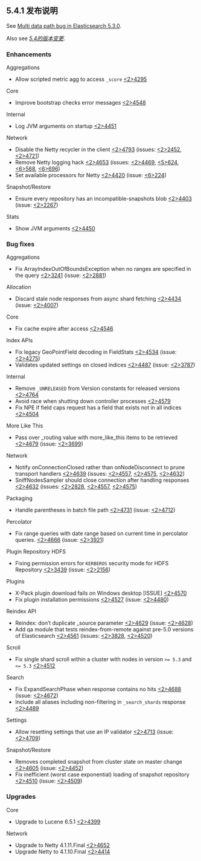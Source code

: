 ## 5.4.1 发布说明

See [Multi data path bug in Elasticsearch 5.3.0](https://www.elastic.co/blog/multi-data-path-bug-in-elasticsearch-5-3-0).

Also see [_5.4的版本变更_](breaking-changes-5.4.html).

### Enhancements

Aggregations 
    

  * Allow scripted metric agg to access `_score` [<2>4295](https://github.com/elastic/elasticsearch/pull/24295)



Core 
    

  * Improve bootstrap checks error messages [<2>4548](https://github.com/elastic/elasticsearch/pull/24548)



Internal 
    

  * Log JVM arguments on startup [<2>4451](https://github.com/elastic/elasticsearch/pull/24451)



Network 
    

  * Disable the Netty recycler in the client [<2>4793](https://github.com/elastic/elasticsearch/pull/24793) (issues: [<2>2452](https://github.com/elastic/elasticsearch/issues/22452), [<2>4721](https://github.com/elastic/elasticsearch/issues/24721)) 
  * Remove Netty logging hack [<2>4653](https://github.com/elastic/elasticsearch/pull/24653) (issues: [<2>4469](https://github.com/elastic/elasticsearch/issues/24469), [<5>624](https://github.com/elastic/elasticsearch/issues/5624), [<6>568](https://github.com/elastic/elasticsearch/issues/6568), [<6>696](https://github.com/elastic/elasticsearch/issues/6696)) 
  * Set available processors for Netty [<2>4420](https://github.com/elastic/elasticsearch/pull/24420) (issue: [<6>224](https://github.com/elastic/elasticsearch/issues/6224)) 



Snapshot/Restore 
    

  * Ensure every repository has an incompatible-snapshots blob [<2>4403](https://github.com/elastic/elasticsearch/pull/24403) (issue: [<2>2267](https://github.com/elastic/elasticsearch/issues/22267)) 



Stats 
    

  * Show JVM arguments [<2>4450](https://github.com/elastic/elasticsearch/pull/24450)



### Bug fixes

Aggregations 
    

  * Fix ArrayIndexOutOfBoundsException when no ranges are specified in the query [<2>3241](https://github.com/elastic/elasticsearch/pull/23241) (issue: [<2>2881](https://github.com/elastic/elasticsearch/issues/22881)) 



Allocation 
    

  * Discard stale node responses from async shard fetching [<2>4434](https://github.com/elastic/elasticsearch/pull/24434) (issue: [<2>4007](https://github.com/elastic/elasticsearch/issues/24007)) 



Core 
    

  * Fix cache expire after access [<2>4546](https://github.com/elastic/elasticsearch/pull/24546)



Index APIs 
    

  * Fix legacy GeoPointField decoding in FieldStats [<2>4534](https://github.com/elastic/elasticsearch/pull/24534) (issue: [<2>4275](https://github.com/elastic/elasticsearch/issues/24275)) 
  * Validates updated settings on closed indices [<2>4487](https://github.com/elastic/elasticsearch/pull/24487) (issue: [<2>3787](https://github.com/elastic/elasticsearch/issues/23787)) 



Internal 
    

  * Remove `_UNRELEASED` from Version constants for released versions [<2>4764](https://github.com/elastic/elasticsearch/pull/24764)
  * Avoid race when shutting down controller processes [<2>4579](https://github.com/elastic/elasticsearch/pull/24579)
  * Fix NPE if field caps request has a field that exists not in all indices [<2>4504](https://github.com/elastic/elasticsearch/pull/24504)



More Like This 
    

  * Pass over _routing value with more_like_this items to be retrieved [<2>4679](https://github.com/elastic/elasticsearch/pull/24679) (issue: [<2>3699](https://github.com/elastic/elasticsearch/issues/23699)) 



Network 
    

  * Notify onConnectionClosed rather than onNodeDisconnect to prune transport handlers [<2>4639](https://github.com/elastic/elasticsearch/pull/24639) (issues: [<2>4557](https://github.com/elastic/elasticsearch/issues/24557), [<2>4575](https://github.com/elastic/elasticsearch/issues/24575), [<2>4632](https://github.com/elastic/elasticsearch/issues/24632)) 
  * SniffNodesSampler should close connection after handling responses [<2>4632](https://github.com/elastic/elasticsearch/pull/24632) (issues: [<2>2828](https://github.com/elastic/elasticsearch/issues/22828), [<2>4557](https://github.com/elastic/elasticsearch/issues/24557), [<2>4575](https://github.com/elastic/elasticsearch/issues/24575)) 



Packaging 
    

  * Handle parentheses in batch file path [<2>4731](https://github.com/elastic/elasticsearch/pull/24731) (issue: [<2>4712](https://github.com/elastic/elasticsearch/issues/24712)) 



Percolator 
    

  * Fix range queries with date range based on current time in percolator queries. [<2>4666](https://github.com/elastic/elasticsearch/pull/24666) (issue: [<2>3921](https://github.com/elastic/elasticsearch/issues/23921)) 



Plugin Repository HDFS 
    

  * Fixing permission errors for `KERBEROS` security mode for HDFS Repository [<2>3439](https://github.com/elastic/elasticsearch/pull/23439) (issue: [<2>2156](https://github.com/elastic/elasticsearch/issues/22156)) 



Plugins 
    

  * X-Pack plugin download fails on Windows desktop [ISSUE] [<2>4570](https://github.com/elastic/elasticsearch/pull/24570)
  * Fix plugin installation permissions [<2>4527](https://github.com/elastic/elasticsearch/pull/24527) (issue: [<2>4480](https://github.com/elastic/elasticsearch/issues/24480)) 



Reindex API 
    

  * Reindex: don’t duplicate _source parameter [<2>4629](https://github.com/elastic/elasticsearch/pull/24629) (issue: [<2>4628](https://github.com/elastic/elasticsearch/issues/24628)) 
  * Add qa module that tests reindex-from-remote against pre-5.0 versions of Elasticsearch [<2>4561](https://github.com/elastic/elasticsearch/pull/24561) (issues: [<2>3828](https://github.com/elastic/elasticsearch/issues/23828), [<2>4520](https://github.com/elastic/elasticsearch/issues/24520)) 



Scroll 
    

  * Fix single shard scroll within a cluster with nodes in version `>= 5.3` and `<= 5.3` [<2>4512](https://github.com/elastic/elasticsearch/pull/24512)



Search 
    

  * Fix ExpandSearchPhase when response contains no hits [<2>4688](https://github.com/elastic/elasticsearch/pull/24688) (issue: [<2>4672](https://github.com/elastic/elasticsearch/issues/24672)) 
  * Include all aliases including non-filtering in `_search_shards` response [<2>4489](https://github.com/elastic/elasticsearch/pull/24489)



Settings 
    

  * Allow resetting settings that use an IP validator [<2>4713](https://github.com/elastic/elasticsearch/pull/24713) (issue: [<2>4709](https://github.com/elastic/elasticsearch/issues/24709)) 



Snapshot/Restore 
    

  * Removes completed snapshot from cluster state on master change [<2>4605](https://github.com/elastic/elasticsearch/pull/24605) (issue: [<2>4452](https://github.com/elastic/elasticsearch/issues/24452)) 
  * Fix inefficient (worst case exponential) loading of snapshot repository [<2>4510](https://github.com/elastic/elasticsearch/pull/24510) (issue: [<2>4509](https://github.com/elastic/elasticsearch/issues/24509)) 



### Upgrades

Core 
    

  * Upgrade to Lucene 6.5.1 [<2>4399](https://github.com/elastic/elasticsearch/pull/24399)



Network 
    

  * Upgrade to Netty 4.1.11.Final [<2>4652](https://github.com/elastic/elasticsearch/pull/24652)
  * Upgrade Netty to 4.1.10.Final [<2>4414](https://github.com/elastic/elasticsearch/pull/24414)


